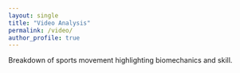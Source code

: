 ```yaml
---
layout: single
title: "Video Analysis"
permalink: /video/
author_profile: true
---
```


Breakdown of sports movement highlighting biomechanics and skill.
